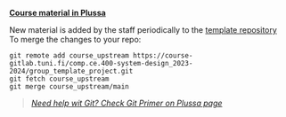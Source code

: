 [**Course material in Plussa**](https://plus.tuni.fi/comp.ce.400/fall-2023/)

New material is added by the staff periodically to the [template repository](https://course-gitlab.tuni.fi/comp.ce.400-system-design_2023-2024/group_template_project)\
To merge the changes to your repo:
```
git remote add course_upstream https://course-gitlab.tuni.fi/comp.ce.400-system-design_2023-2024/group_template_project.git
git fetch course_upstream
git merge course_upstream/main
```

> [*Need help wit Git? Check Git Primer on Plussa page*](https://plus.tuni.fi/comp.ce.400/fall-2023/general/GitPrimer/)
